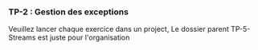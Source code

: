 <h3>TP-2 : Gestion des exceptions </h3>
<p>Veuillez lancer chaque exercice dans un project, Le dossier parent TP-5-Streams est juste pour l'organisation</p>
